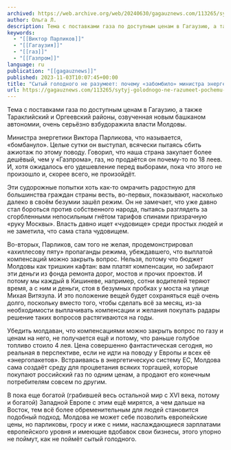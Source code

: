 ```yaml
---
archived: https://web.archive.org/web/20240630/gagauznews.com/113265/sytyj-golodnogo-ne-razumeet-pochemu-zabombilo-ministra-energetiki-moldovy.html
author: Ольга Л.
description: Тема с поставками газа по доступным ценам в Гагаузию, а также Тараклийский и Оргеевский районы, озвученная новым башканом автономии, очень серьёзно взбудоражила власти Молдовы. Министра энергетики Виктора Парликова, что называется, «бомбануло». Целые сутки он выступал, всячески пытаясь сбить ажиотаж по этому поводу. Говорил, что наша страна закупает более дешёвый, чем у «Газпрома», газ, но продаётся он почему-то по 18 леев. И, хотя ожидалось его удешевление перед выборами, пока что этого не произошло и, скорее всего, не произойдёт. Эти судорожные попытки хоть как-то омрачить радостную для большинства граждан страны весть, во-первых, показывают, насколько далеко в своём безумии зашёл режим. Он не […]
keywords:
  - "[[Виктор Парликов]]"
  - "[[Гагаузия]]"
  - "[[газ]]"
  - "[[Газпром]]"
language: ru
publication: "[[gagauznews]]"
published: 2023-11-03T10:07:45+00:00
title: "Сытый голодного не разумеет: почему «забомбило» министра энергетики Молдовы"
url: https://gagauznews.com/113265/sytyj-golodnogo-ne-razumeet-pochemu-zabombilo-ministra-energetiki-moldovy.html
---
```


Тема с поставками газа по доступным ценам в Гагаузию, а также Тараклийский и Оргеевский районы, озвученная новым башканом автономии, очень серьёзно взбудоражила власти Молдовы.

Министра энергетики Виктора Парликова, что называется, «бомбануло». Целые сутки он выступал, всячески пытаясь сбить ажиотаж по этому поводу. Говорил, что наша страна закупает более дешёвый, чем у «Газпрома», газ, но продаётся он почему-то по 18 леев. И, хотя ожидалось его удешевление перед выборами, пока что этого не произошло и, скорее всего, не произойдёт.

Эти судорожные попытки хоть как-то омрачить радостную для большинства граждан страны весть, во-первых, показывают, насколько далеко в своём безумии зашёл режим. Он не замечает, что уже давно стал бороться против собственного народа, пытаясь разглядеть за сгорбленными непосильным гнётом тарифов спинами призрачную «руку Москвы». Власть давно ищет «чудовище» среди простых людей и не заметила, что сама стала чудовищем.

Во-вторых, Парликов, сам того не желая, продемонстрировал «ахиллесову пяту» пропаганды режима, убеждавшего, что выплатой компенсаций можно закрыть вопрос. Нельзя, потому что бюджет Молдовы как тришкин кафтан: вам платят компенсации, но забирают эти деньги из фонда ремонта дорог, мостов и прочих проектов. И потому мы каждый в Кишиневе, например, сотни водителей теряют время, а с ним и деньги, стоя в безумных пробках у моста на улице Михая Витязула. И это положение вещей будет сохраняться ещё очень долго, поскольку вместо того, чтобы сделать всё за месяц, из-за необходимости выплачивать компенсации и желания покупать радары решение таких вопросов растягиваются на годы.

Убедить молдаван, что компенсациями можно закрыть вопрос по газу и ценам на него, не получается ещё и потому, что раньше голубое топливо стоило 4 лея. Цена совершенно фантастическая сегодня, но реальная в перспективе, если не идти на поводу у Европы и всех её «энергопакетов». Встраиваясь в энергетическую систему ЕС, Молдова сама создаёт среду для процветания всяких торгашей, которые покупают российский газ по одним ценам, а продают его конечным потребителям совсем по другим.

В пока еще богатой (грабившей весь остальной мир с XVI века, потому и богатой) Западной Европе с этим ещё мирятся, а чем дальше на Восток, тем всё более обременительным для людей становится подобный подход. Молдова не может себе позволить европейские цены, но парликовы, гросу и иже с ними, наслаждающиеся зарплатами европейского уровня и имеющие вдобавок свои бизнесы, этого упорно не поймут, как не поймёт сытый голодного.